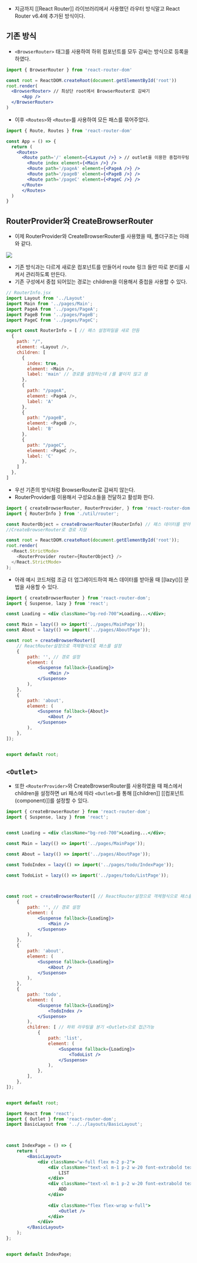 - 지금까지 [[React Router]] 라이브러리에서 사용했던 라우터 방식말고 React Router v6.4에 추가된 방식이다.

## 기존 방식

- `<BrowserRouter>` 태그를 사용하여 하위 컴포넌트를 모두 감싸는 방식으로 등록을 하였다.

```jsx
import { BrowserRouter } from 'react-router-dom'

const root = ReactDOM.createRoot(document.getElementById('root'))
root.render(
  <BrowserRouter> // 최상단 root에서 BrowserRouter로 감싸기
      <App /> 
  </BrowserRouter>
)
```

- 이후 `<Routes>`와 `<Route>`를 사용하여 모든 패스를 묶어주었다.

```jsx
import { Route, Routes } from 'react-router-dom'

const App = () => {
  return (
    <Routes>
      <Route path='/' element={<Layout />} > // outlet을 이용한 중첩라우팅
        <Route index element={<Main />} /> 
        <Route path='/pageA' element={<PageA />} />
        <Route path='/pageB' element={<PageB />} />
        <Route path='/pageC' element={<PageC />} />
      </Route>
      </Routes>
  )
}
```

## RouterProvider와 CreateBrowserRouter

 - 이제 RouterProvider와 CreateBrowserRouter를 사용했을 때, 폴더구조는 아래와 같다.

![](https://blog.kakaocdn.net/dn/bgLbGP/btr3aKG3pYT/AGnI86CE1WtcMnhSjl6aq0/img.png)

- 기존 방식과는 다르게 새로운 컴포넌트를 만들어서 route 링크 들만 따로 분리를 시켜서 관리하도록 만든다.
- 기존 구성에서 중첩 되어있는 경로는 children을 이용해서 중첩을 사용할 수 있다.

```js
// RouterInfo.jsx
import Layout from '../Layout'
import Main from '../pages/Main';
import PageA from '../pages/PageA';
import PageB from '../pages/PageB';
import PageC from '../pages/PageC';

export const RouterInfo = [ // 패스 설정파일을 새로 만듬
  {
    path: "/",
    element: <Layout />,
    children: [
      {
        index: true,
        element: <Main />,
        label: 'main' // 경로를 설정하는데 /를 붙이지 않고 씀
      },
      {
        path: "/pageA",
        element: <PageA />,
        label: 'A'
      },
      {
        path: "/pageB",
        element: <PageB />,
        label: 'B'
      },
      {
        path: "/pageC",
        element: <PageC />,
        label: 'C'
      },
    ]
  },
]
```

- 우선 기존의 방식처럼 BrowserRouter로 감싸지 않는다.
- RouterProvider를 이용해서 구성요소들을 전달하고 활성화 한다.

```js
import { createBrowserRouter, RouterProvider, } from 'react-router-dom';
import { RouterInfo } from './util/router';

const RouterObject = createBrowserRouter(RouterInfo) // 패스 데이터를 받아옴
//CreateBrowserRouter로 경로 지정

const root = ReactDOM.createRoot(document.getElementById('root'));
root.render(
  <React.StrictMode>
    <RouterProvider router={RouterObject} />
  </React.StrictMode>
);
```

- 아래 예시 코드처럼 조금 더 업그레이드하여 패스 데이터를 받아올 때 [[lazy()]] 문법을 사용할 수 있다.

```jsx
import { createBrowserRouter } from 'react-router-dom';
import { Suspense, lazy } from 'react';

const Loading = <div className="bg-red-700">Loading...</div>;

const Main = lazy(() => import('../pages/MainPage'));
const About = lazy(() => import('../pages/AboutPage'));

const root = createBrowserRouter([
	// ReactRouter설정으로 객체형식으로 패스를 설정
	{
		path: '', // 경로 설정
		element: (
			<Suspense fallback={Loading}>
				<Main />
			</Suspense>
		),
	},
	{
		path: 'about',
		element: (
			<Suspense fallback={About}>
				<About />
			</Suspense>
		),
	},
]);


export default root;
```


## `<Outlet>`

- 또한 `<RouterProvider>`와 CreateBrowserRouter를 사용하였을 때 패스에서 children을 설정하면 uri 패스에 따라 `<Outlet>`를 통해 [[children]] [[컴포넌트(component)]]를 설정할 수 있다.

```jsx
import { createBrowserRouter } from 'react-router-dom';
import { Suspense, lazy } from 'react';


const Loading = <div className="bg-red-700">Loading...</div>;

const Main = lazy(() => import('../pages/MainPage'));

const About = lazy(() => import('../pages/AboutPage'));

const TodoIndex = lazy(() => import('../pages/todo/IndexPage'));

const TodoList = lazy(() => import('../pages/todo/ListPage'));

  

const root = createBrowserRouter([ // ReactRouter설정으로 객체형식으로 패스를 설정
	{
		path: '', // 경로 설정
		element: (
			<Suspense fallback={Loading}>
				<Main />
			</Suspense>
		),
	},
	{
		path: 'about',
		element: (
			<Suspense fallback={Loading}>
				<About />
			</Suspense>
		),
	},
	{
		path: 'todo',
		element: (
			<Suspense fallback={Loading}>
				<TodoIndex />
			</Suspense>
		),
		children: [ // 하위 라우팅을 분기 <Outlet>으로 접근가능
			{
				path: 'list',
				element: (
					<Suspense fallback={Loading}>
						<TodoList />
					</Suspense>
				),
			},
		],
	},
]);


export default root;
```


```jsx
import React from 'react';
import { Outlet } from 'react-router-dom';
import BasicLayout from '../../layouts/BasicLayout';

  

const IndexPage = () => {
	return (
		<BasicLayout>
			<div className="w-full flex m-2 p-2">
				<div className="text-xl m-1 p-2 w-20 font-extrabold text-center underline">
					LIST
				</div>
				<div className="text-xl m-1 p-2 w-20 font-extrabold text-center underline">
					ADD
				</div>
				
				<div className="flex flex-wrap w-full">
					<Outlet />
				</div>
			</div>
		</BasicLayout>
	);
};
  

export default IndexPage;
```